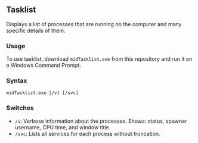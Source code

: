 ## Tasklist
Displays a list of processes that are running on the computer and many specific details of them.

### Usage
To use tasklist, download ```midTasklist.exe``` from this repository and run it on a Windows Command Prompt.

### Syntax
```midTasklist.exe [/v] [/svc]```

### Switches
- ```/v```: Verbose information about the processes. Shows: status, spawner username, CPU time, and window title.
- ```/svc```: Lists all services for each process without truncation.
